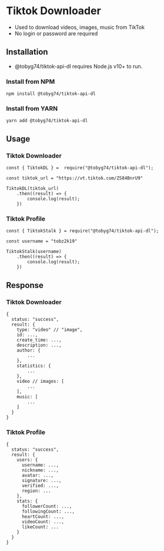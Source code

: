 # Tiktok Downloader

-   Used to download videos, images, music from TikTok
-   No login or password are required

## Installation

-   @tobyg74/tiktok-api-dl requires Node.js v10+ to run.

### Install from NPM

```
npm install @tobyg74/tiktok-api-dl
```

### Install from YARN

```
yarn add @tobyg74/tiktok-api-dl
```

## Usage

### Tiktok Downloader

```
const { TiktokDL } =  require("@tobyg74/tiktok-api-dl");

const tiktok_url = "https://vt.tiktok.com/ZS84BnrU9"

TiktokDL(tiktok_url)
    .then((result) => {
        console.log(result);
    })
```

### Tiktok Profile

```
const { TiktokStalk } = require("@tobyg74/tiktok-api-dl");

const username = "tobz2k19"

TiktokStalk(username)
    .then((result) => {
        console.log(result);
    })
```

## Response

### Tiktok Downloader

```
{
  status: "success",
  result: {
    type: "video" // "image",
    id: ...,
    create_time: ...,
    description: ...,
    author: {
        ...
    },
    statistics: {
        ...
    },
    video // images: [
        ...
    ],
    music: [
        ...
    ]
  }
}
```

### Tiktok Profile

```
{
  status: "success",
  result: {
    users: {
      username: ...,
      nickname: ...,
      avatar: ...,
      signature: ...,
      verified: ...,
      region: ...
    },
    stats: {
      followerCount: ...,
      followingCount: ...,
      heartCount: ...,
      videoCount: ...,
      likeCount: ...
    }
  }
}
```
